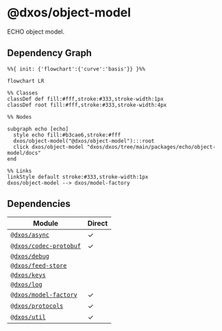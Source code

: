 # @dxos/object-model

ECHO object model.

## Dependency Graph

```mermaid
%%{ init: {'flowchart':{'curve':'basis'}} }%%

flowchart LR

%% Classes
classDef def fill:#fff,stroke:#333,stroke-width:1px
classDef root fill:#fff,stroke:#333,stroke-width:4px

%% Nodes

subgraph echo [echo]
  style echo fill:#b3cae6,stroke:#fff
  dxos/object-model("@dxos/object-model"):::root
  click dxos/object-model "dxos/dxos/tree/main/packages/echo/object-model/docs"
end

%% Links
linkStyle default stroke:#333,stroke-width:1px
dxos/object-model --> dxos/model-factory
```

## Dependencies

| Module | Direct |
|---|---|
| [`@dxos/async`](../../../common/async/docs/README.md) | &check; |
| [`@dxos/codec-protobuf`](../../../common/codec-protobuf/docs/README.md) | &check; |
| [`@dxos/debug`](../../../common/debug/docs/README.md) |  |
| [`@dxos/feed-store`](../../../common/feed-store/docs/README.md) |  |
| [`@dxos/keys`](../../../common/keys/docs/README.md) |  |
| [`@dxos/log`](../../../common/log/docs/README.md) |  |
| [`@dxos/model-factory`](../../model-factory/docs/README.md) | &check; |
| [`@dxos/protocols`](../../../common/protocols/docs/README.md) | &check; |
| [`@dxos/util`](../../../common/util/docs/README.md) | &check; |
